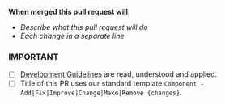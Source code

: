 **When merged this pull request will:**
- _Describe what this pull request will do_
- _Each change in a separate line_

### IMPORTANT

- [ ] [Development Guidelines](https://ace3.acemod.org/wiki/development/) are read, understood and applied.
- [ ] Title of this PR uses our standard template `Component - Add|Fix|Improve|Change|Make|Remove {changes}`.
